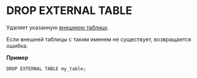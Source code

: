 # DROP EXTERNAL TABLE

Удаляет указанную [внешнюю таблицу](../../../concepts/datamodel/external_table.md).

Если внешней таблицы с таким именем не существует, возвращается ошибка.

**Пример**

``` yql
DROP EXTERNAL TABLE my_table;
```


